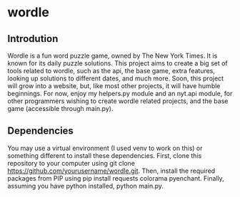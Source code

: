 # wordle
## Introdution
Wordle is a fun word puzzle game, owned by The New York Times. It is known for its daily puzzle solutions.
This project aims to create a big set of tools related to wordle, such as the api, the base game, extra features,
looking up solutions to different dates, and much more. Soon, this project will grow into a website, but, like most
other projects, it will have humble beginnings. For now, enjoy my helpers.py module and an nyt.api module, for other
programmers wishing to create wordle related projects, and the base game (accessible through main.py).
## Dependencies
You may use a virtual environment (I used venv to work on this) or something different to install these dependencies.
First, clone this repository to your computer using
git clone https://github.com/yourusername/wordle.git.
Then, install the required packages from PIP using
pip install requests colorama pyenchant.
Finally, assuming you have python installed, 
python main.py.